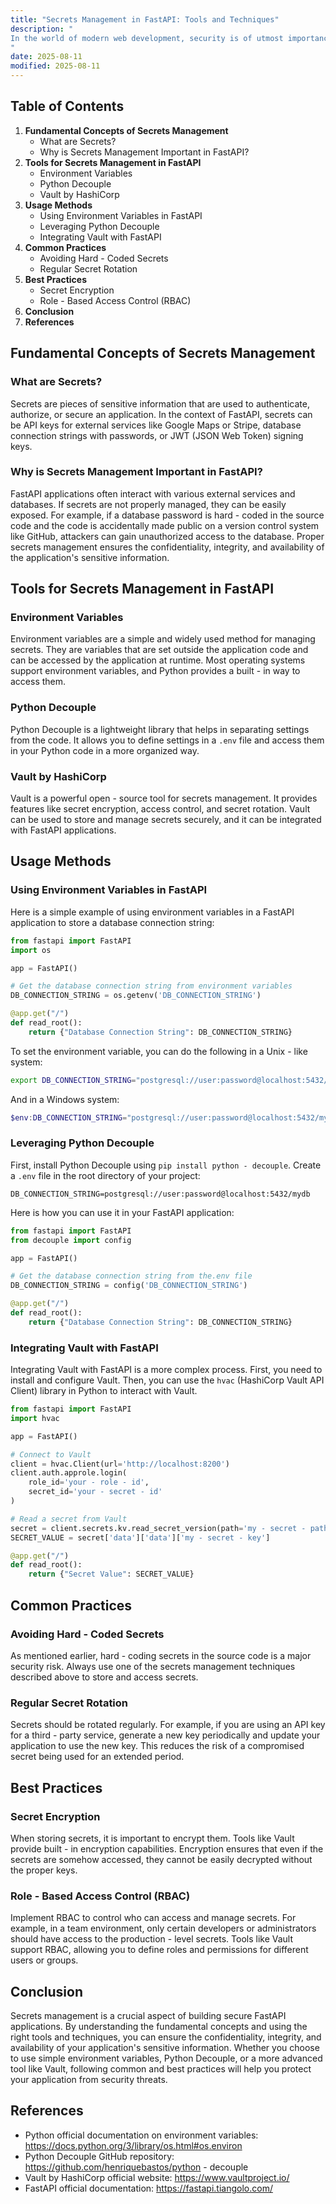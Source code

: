 ```yaml
---
title: "Secrets Management in FastAPI: Tools and Techniques"
description: "
In the world of modern web development, security is of utmost importance. When building applications with FastAPI, a high - performance Python web framework, managing sensitive information or secrets is a critical aspect. Secrets can include API keys, database passwords, OAuth tokens, and more. Mishandling these secrets can lead to severe security breaches, such as unauthorized access to databases, exposure of user data, or abuse of third - party services.  This blog post will explore the fundamental concepts of secrets management in FastAPI, various tools and techniques available, their usage methods, common practices, and best practices to help you secure your FastAPI applications effectively.
"
date: 2025-08-11
modified: 2025-08-11
---
```


## Table of Contents
1. **Fundamental Concepts of Secrets Management**
    - What are Secrets?
    - Why is Secrets Management Important in FastAPI?
2. **Tools for Secrets Management in FastAPI**
    - Environment Variables
    - Python Decouple
    - Vault by HashiCorp
3. **Usage Methods**
    - Using Environment Variables in FastAPI
    - Leveraging Python Decouple
    - Integrating Vault with FastAPI
4. **Common Practices**
    - Avoiding Hard - Coded Secrets
    - Regular Secret Rotation
5. **Best Practices**
    - Secret Encryption
    - Role - Based Access Control (RBAC)
6. **Conclusion**
7. **References**

## Fundamental Concepts of Secrets Management

### What are Secrets?
Secrets are pieces of sensitive information that are used to authenticate, authorize, or secure an application. In the context of FastAPI, secrets can be API keys for external services like Google Maps or Stripe, database connection strings with passwords, or JWT (JSON Web Token) signing keys.

### Why is Secrets Management Important in FastAPI?
FastAPI applications often interact with various external services and databases. If secrets are not properly managed, they can be easily exposed. For example, if a database password is hard - coded in the source code and the code is accidentally made public on a version control system like GitHub, attackers can gain unauthorized access to the database. Proper secrets management ensures the confidentiality, integrity, and availability of the application's sensitive information.

## Tools for Secrets Management in FastAPI

### Environment Variables
Environment variables are a simple and widely used method for managing secrets. They are variables that are set outside the application code and can be accessed by the application at runtime. Most operating systems support environment variables, and Python provides a built - in way to access them.

### Python Decouple
Python Decouple is a lightweight library that helps in separating settings from the code. It allows you to define settings in a `.env` file and access them in your Python code in a more organized way.

### Vault by HashiCorp
Vault is a powerful open - source tool for secrets management. It provides features like secret encryption, access control, and secret rotation. Vault can be used to store and manage secrets securely, and it can be integrated with FastAPI applications.

## Usage Methods

### Using Environment Variables in FastAPI
Here is a simple example of using environment variables in a FastAPI application to store a database connection string:

```python
from fastapi import FastAPI
import os

app = FastAPI()

# Get the database connection string from environment variables
DB_CONNECTION_STRING = os.getenv('DB_CONNECTION_STRING')

@app.get("/")
def read_root():
    return {"Database Connection String": DB_CONNECTION_STRING}


```

To set the environment variable, you can do the following in a Unix - like system:
```bash
export DB_CONNECTION_STRING="postgresql://user:password@localhost:5432/mydb"
```
And in a Windows system:
```powershell
$env:DB_CONNECTION_STRING="postgresql://user:password@localhost:5432/mydb"
```

### Leveraging Python Decouple
First, install Python Decouple using `pip install python - decouple`.
Create a `.env` file in the root directory of your project:
```plaintext
DB_CONNECTION_STRING=postgresql://user:password@localhost:5432/mydb
```

Here is how you can use it in your FastAPI application:

```python
from fastapi import FastAPI
from decouple import config

app = FastAPI()

# Get the database connection string from the.env file
DB_CONNECTION_STRING = config('DB_CONNECTION_STRING')

@app.get("/")
def read_root():
    return {"Database Connection String": DB_CONNECTION_STRING}


```

### Integrating Vault with FastAPI
Integrating Vault with FastAPI is a more complex process. First, you need to install and configure Vault. Then, you can use the `hvac` (HashiCorp Vault API Client) library in Python to interact with Vault.

```python
from fastapi import FastAPI
import hvac

app = FastAPI()

# Connect to Vault
client = hvac.Client(url='http://localhost:8200')
client.auth.approle.login(
    role_id='your - role - id',
    secret_id='your - secret - id'
)

# Read a secret from Vault
secret = client.secrets.kv.read_secret_version(path='my - secret - path')
SECRET_VALUE = secret['data']['data']['my - secret - key']

@app.get("/")
def read_root():
    return {"Secret Value": SECRET_VALUE}


```

## Common Practices

### Avoiding Hard - Coded Secrets
As mentioned earlier, hard - coding secrets in the source code is a major security risk. Always use one of the secrets management techniques described above to store and access secrets.

### Regular Secret Rotation
Secrets should be rotated regularly. For example, if you are using an API key for a third - party service, generate a new key periodically and update your application to use the new key. This reduces the risk of a compromised secret being used for an extended period.

## Best Practices

### Secret Encryption
When storing secrets, it is important to encrypt them. Tools like Vault provide built - in encryption capabilities. Encryption ensures that even if the secrets are somehow accessed, they cannot be easily decrypted without the proper keys.

### Role - Based Access Control (RBAC)
Implement RBAC to control who can access and manage secrets. For example, in a team environment, only certain developers or administrators should have access to the production - level secrets. Tools like Vault support RBAC, allowing you to define roles and permissions for different users or groups.

## Conclusion
Secrets management is a crucial aspect of building secure FastAPI applications. By understanding the fundamental concepts and using the right tools and techniques, you can ensure the confidentiality, integrity, and availability of your application's sensitive information. Whether you choose to use simple environment variables, Python Decouple, or a more advanced tool like Vault, following common and best practices will help you protect your application from security threats.

## References
- Python official documentation on environment variables: https://docs.python.org/3/library/os.html#os.environ
- Python Decouple GitHub repository: https://github.com/henriquebastos/python - decouple
- Vault by HashiCorp official website: https://www.vaultproject.io/
- FastAPI official documentation: https://fastapi.tiangolo.com/